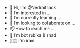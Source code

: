- 👋 Hi, I’m @Nedraithack
- 👀 I’m interested in ...
- 🌱 I’m currently learning ...
- 💞️ I’m looking to collaborate on ...
- 📫 How to reach me ...
- 🎉 I'm bot rubika & shad
- 🇮🇷 I'm irani
<!---
Ne
draithack/Nedraithack is a ✨ special ✨ repository because its `README.md` (this file) appears on your GitHub profile.
You can click the Preview link to take a look at your changes.
--->
